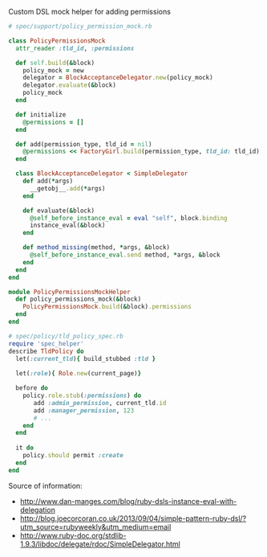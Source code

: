Custom DSL mock helper for adding permissions


```ruby
# spec/support/policy_permission_mock.rb

class PolicyPermissionsMock
  attr_reader :tld_id, :permissions

  def self.build(&block)
    policy_mock = new
    delegator = BlockAcceptanceDelegator.new(policy_mock)
    delegator.evaluate(&block)
    policy_mock
  end

  def initialize
    @permissions = []
  end

  def add(permission_type, tld_id = nil)
    @permissions << FactoryGirl.build(permission_type, tld_id: tld_id)
  end

  class BlockAcceptanceDelegator < SimpleDelegator
    def add(*args)
      __getobj__.add(*args)
    end

    def evaluate(&block)
      @self_before_instance_eval = eval "self", block.binding
      instance_eval(&block)
    end

    def method_missing(method, *args, &block)
      @self_before_instance_eval.send method, *args, &block
    end
  end
end

module PolicyPermissionsMockHelper
  def policy_permissions_mock(&block)
    PolicyPermissionsMock.build(&block).permissions
  end
end
```

```ruby
# spec/policy/tld_policy_spec.rb
require 'spec_helper'
describe TldPolicy do
  let(:current_tld){ build_stubbed :tld }
  
  let(:role){ Role.new(current_page)}

  before do
    policy.role.stub(:permissions) do
       add :admin_permission, current_tld.id
       add :manager_permission, 123
       # ...
    end
  end
  
  it do 
    policy.should permit :create
  end
end

```

Source of information: 

* http://www.dan-manges.com/blog/ruby-dsls-instance-eval-with-delegation
* http://blog.joecorcoran.co.uk/2013/09/04/simple-pattern-ruby-dsl/?utm_source=rubyweekly&utm_medium=email
* http://www.ruby-doc.org/stdlib-1.9.3/libdoc/delegate/rdoc/SimpleDelegator.html
